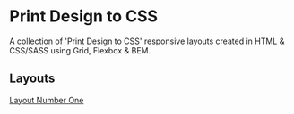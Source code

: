 # Print Design to CSS
A collection of 'Print Design to CSS' responsive layouts created in HTML &amp; CSS/SASS using Grid, Flexbox & BEM.
## Layouts
[Layout Number One](https://layout-number-one.netlify.app/)
